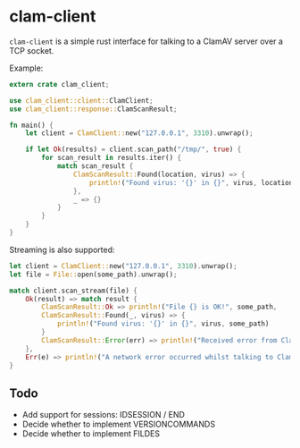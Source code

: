 # clam-client

`clam-client` is a simple rust interface for talking to a ClamAV server over a TCP socket.

Example:

```rust
extern crate clam_client;

use clam_client::client::ClamClient;
use clam_client::response::ClamScanResult;

fn main() {
    let client = ClamClient::new("127.0.0.1", 3310).unwrap();

    if let Ok(results) = client.scan_path("/tmp/", true) {
        for scan_result in results.iter() {
            match scan_result {
                ClamScanResult::Found(location, virus) => {
                    println!("Found virus: '{}' in {}", virus, location)
                },
                _ => {}
            }
        }
    }
}
```

Streaming is also supported:

```rust
let client = ClamClient::new("127.0.0.1", 3310).unwrap();
let file = File::open(some_path).unwrap();

match client.scan_stream(file) {
    Ok(result) => match result {
        ClamScanResult::Ok => println!("File {} is OK!", some_path,
        ClamScanResult::Found(_, virus) => {
            println!("Found virus: '{}' in {}", virus, some_path)
        }
        ClamScanResult::Error(err) => println!("Received error from ClamAV: {}", err),
    },
    Err(e) => println!("A network error occurred whilst talking to ClamAV:\n{}", e),
}

```

## Todo

- Add support for sessions: IDSESSION / END
- Decide whether to implement VERSIONCOMMANDS
- Decide whether to implement FILDES